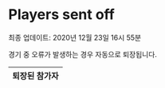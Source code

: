 # Players sent off
최종 업데이트: 2020년 12월 23일 16시 55분


경기 중 오류가 발생하는 경우 자동으로 퇴장됩니다.


| 퇴장된 참가자 |
|:---:|